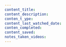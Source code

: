```yaml
---
content_title: 
content_description: 
conten_t_ype: 
content_last_watched_date: 
conten_completed: 
content_saved: 
notes_taken_videos:
---
```


